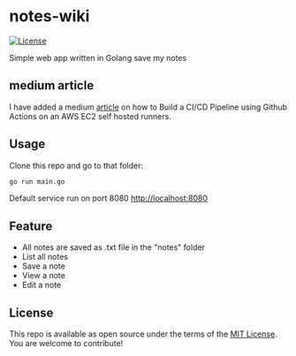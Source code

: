 # notes-wiki

[![License](https://img.shields.io/badge/license-MIT-_red.svg)](https://opensource.org/licenses/MIT)

Simple web app written in Golang save my notes

## medium article
I have added a medium [article](https://medium.com/@phil16terpasetheo/build-a-ci-cd-pipeline-using-github-actions-on-an-aws-ec2-self-hosted-runners-1abf30078e71) on how to Build a CI/CD Pipeline using Github Actions on an AWS EC2 self hosted runners. 

## Usage

Clone this repo and go to that folder:

```bash
go run main.go
```

Default service run on port 8080
[http://localhost:8080](http://localhost:8080)

## Feature

- All notes are saved as .txt file in the "notes" folder
- List all notes
- Save a note
- View a note
- Edit a note

## License

This repo is available as open source under the terms of the [MIT License](https://opensource.org/licenses/MIT).  
You are welcome to contribute!